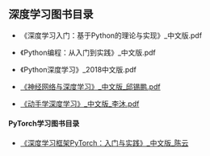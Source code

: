 ## 深度学习图书目录

- 《深度学习入门：基于Python的理论与实现》_中文版.pdf

- 《Python编程：从入门到实践》_中文版.pdf

- 《Python深度学习》_2018中文版.pdf

- [《神经网络与深度学习》_中文版_邱锡鹏.pdf](https://nndl.github.io/)

- [《动手学深度学习》_中文版_李沐.pdf](http://zh.gluon.ai/)


#### PyTorch学习图书目录

- [《深度学习框架PyTorch：入门与实践》_中文版_陈云](https://github.com/chenyuntc/pytorch-book)

